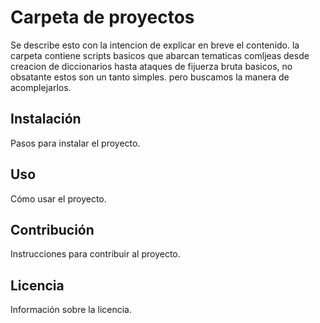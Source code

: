 # Carpeta de proyectos

Se describe esto con la intencion de explicar en breve el contenido. la carpeta contiene scripts basicos que abarcan tematicas comljeas desde creacion de diccionarios hasta ataques de fijuerza bruta basicos, no obsatante estos son un tanto simples. pero buscamos la manera de acomplejarlos. 

## Instalación

Pasos para instalar el proyecto.

## Uso

Cómo usar el proyecto.

## Contribución

Instrucciones para contribuir al proyecto.

## Licencia

Información sobre la licencia.